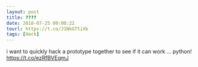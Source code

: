 ```yaml
---
layout: post
title: ????
date: 2018-07-25 00:00:22
tourl: https://t.co/J1NkGTtiXb
tags: [Hack]
---
```

i want to quickly hack a prototype together to see if it can work ... python! https://t.co/ezRfBVEqmJ